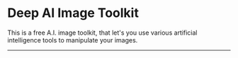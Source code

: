 # Deep AI Image Toolkit

This is a free A.I. image toolkit, that let's you use various artificial intelligence tools to manipulate your images.

---
